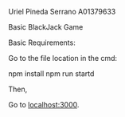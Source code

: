 

Uriel Pineda Serrano A01379633


Basic BlackJack Game




Basic Requirements:

Go to the file location in the cmd:

npm install
npm run startd



Then,


Go to [localhost:3000](http://localhost:3000).

